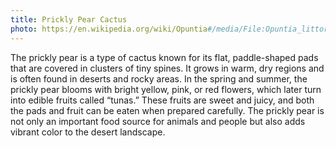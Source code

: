 ```yaml
---
title: Prickly Pear Cactus
photo: https://en.wikipedia.org/wiki/Opuntia#/media/File:Opuntia_littoralis_var_vaseyi_4.jpg
---
```


The prickly pear is a type of cactus known for its flat, paddle-shaped pads that are covered in clusters of tiny spines. It grows in warm, dry regions and is often found in deserts and rocky areas. In the spring and summer, the prickly pear blooms with bright yellow, pink, or red flowers, which later turn into edible fruits called “tunas.” These fruits are sweet and juicy, and both the pads and fruit can be eaten when prepared carefully. The prickly pear is not only an important food source for animals and people but also adds vibrant color to the desert landscape.
